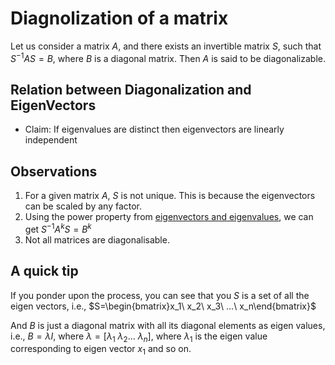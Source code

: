 # Diagnolization of a matrix

Let us consider a matrix $A,$ and there exists an invertible matrix $S,$ such that $S^{-1}AS=B,$ where $B$ is a diagonal matrix. Then $A$ is said to be diagonalizable.

<!-- TODO Start -->
## Relation between Diagonalization and EigenVectors
- Claim: If eigenvalues are distinct then eigenvectors are linearly independent
<!-- TODO End -->

## Observations
1. For a given matrix $A,$ $S$ is not unique. This is because the eigenvectors can be scaled by any factor.
2. Using the power property from [eigenvectors and eigenvalues](./07%20EigenValues%20and%20EigenVectors/#some-important-properties), we can get $S^{-1}A^kS=B^k$
3. Not all matrices are diagonalisable.

## A quick tip
If you ponder upon the process, you can see that you $S$ is a set of all the eigen vectors, i.e., $S=\begin{bmatrix}x_1\ x_2\ x_3\ ...\ x_n\end{bmatrix}$ 

And $B$ is just a diagonal matrix with all its diagonal elements as eigen values, i.e., $B=\lambda I,$ where $\lambda=[\lambda_1\ \lambda_2\dots\ \lambda_n],$ where $\lambda_1$ is the eigen value corresponding to eigen vector $x_1$ and so on.